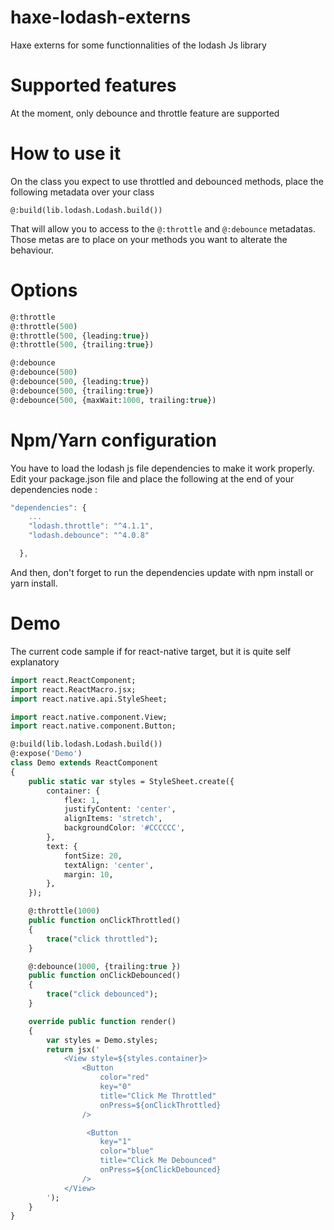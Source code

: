 # haxe-lodash-externs
Haxe externs for some functionnalities of the lodash Js library


# Supported features
At the moment, only debounce and throttle feature are supported

# How to use it
On the class you expect to use throttled and debounced methods, place the following metadata over your class 
```
@:build(lib.lodash.Lodash.build())
```

That will allow you to access to the ```@:throttle``` and ```@:debounce``` metadatas.
Those metas are to place on your methods you want to alterate the behaviour.

# Options
```haxe
@:throttle
@:throttle(500)
@:throttle(500, {leading:true})
@:throttle(500, {trailing:true})

@:debounce
@:debounce(500)
@:debounce(500, {leading:true})
@:debounce(500, {trailing:true})
@:debounce(500, {maxWait:1000, trailing:true})

```

# Npm/Yarn configuration

You have to load the lodash js file dependencies to make it work properly.
Edit your package.json file and place the following at the end of your dependencies node : 
```js
"dependencies": {
    ...
    "lodash.throttle": "^4.1.1",
    "lodash.debounce": "^4.0.8"

  },
```

And then, don't forget to run the dependencies update with npm install or yarn install.

# Demo
The current code sample if for react-native target, but it is quite self explanatory

```haxe
import react.ReactComponent;
import react.ReactMacro.jsx;
import react.native.api.StyleSheet;

import react.native.component.View;
import react.native.component.Button;

@:build(lib.lodash.Lodash.build())
@:expose('Demo')
class Demo extends ReactComponent
{
    public static var styles = StyleSheet.create({
		container: {
			flex: 1,
			justifyContent: 'center',
			alignItems: 'stretch',
			backgroundColor: '#CCCCCC',
		},
		text: {
			fontSize: 20,
			textAlign: 'center',
			margin: 10,
		},
	});

    @:throttle(1000)
    public function onClickThrottled()
    {
        trace("click throttled");
    }

    @:debounce(1000, {trailing:true })
    public function onClickDebounced()
    {
        trace("click debounced");
    }

    override public function render() 
    {
        var styles = Demo.styles;
        return jsx('
            <View style=${styles.container}>
                <Button 
                    color="red"
                    key="0"
                    title="Click Me Throttled"
                    onPress=${onClickThrottled}
                />

                 <Button 
                    key="1"
                    color="blue"
                    title="Click Me Debounced"
                    onPress=${onClickDebounced}
                />
            </View>
        ');
    }
}
```
